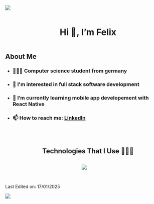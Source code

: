 
<!--horizontal divider(gradiant)-->
<img src="https://user-images.githubusercontent.com/73097560/115834477-dbab4500-a447-11eb-908a-139a6edaec5c.gif">

<!--h1 without bottom border-->
<div id="user-content-toc">
  <ul align="center">
    <summary><h1 style="display: inline-block">Hi 👋, I’m Felix</h1></summary>
  </ul>
</div>

<h2>About Me</h2>

- <h3>👨🏼‍🎓 Computer science student from germany</h3>
- <h3>👀 I'm interested in full stack software development</h3>
- <h3>📱 I’m currently learning mobile app developement with React Native</h3>
- <h3>📫 How to reach me: <a href="https://www.linkedin.com/in/felix-gahler-aa57b4302">LinkedIn</a></h3>

<br>

<!--h1 without bottom border-->
<div id="user-content-toc">
  <ul align="center">
    <summary><h2 style="display: inline-block">Technologies That I Use 👨🏻‍💻</h2></summary>
  </ul>
</div>
<!--tech stack icons-->
<p align="center">
  <a href="https://skillicons.dev">
    <img src="https://skillicons.dev/icons?i=vscode,git,figma,html,css,js,py,nodejs,vuejs,react,express,java,postgres,unity,cs,dotnet&perline=8" />
  </a>
</p>

<br>

Last Edited on: 17/01/2025

<!--horizontal divider(gradiant)-->
<img src="https://user-images.githubusercontent.com/73097560/115834477-dbab4500-a447-11eb-908a-139a6edaec5c.gif">

<!---
felixgahler/felixgahler is a ✨ special ✨ repository because its `README.md` (this file) appears on your GitHub profile.
You can click the Preview link to take a look at your changes.
--->
